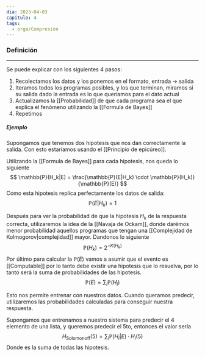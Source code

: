 ```yaml
---
dia: 2023-04-03
capitulo: 4
tags:
  - orga/Compresión
---
```

### Definición
---
Se puede explicar con los siguientes 4 pasos:
1) Recolectamos los datos y los ponemos en el formato, entrada -> salida
2) Iteramos todos los programas posibles, y los que terminan, miramos si su salida dado la entrada es lo que queríamos para el dato actual
3) Actualizamos la [[Probabilidad]] de que cada programa sea el que explica el fenómeno utilizando la [[Formula de Bayes]]
4) Repetimos

##### Ejemplo
Supongamos que tenemos dos hipotesis que nos dan correctamente la salida. Con esto estaríamos usando el [[Principio de epicúreo]].

Utilizando la [[Formula de Bayes]] para cada hipotesis, nos queda lo siguiente $$ \mathbb{P}(H_k|E) = \frac{\mathbb{P}(E|H_k) \cdot \mathbb{P}(H_k)}{\mathbb{P}(E)} $$
Como esta hipotesis replica perfectamente los datos de salida: $$\mathbb{P}(E|H_k) = 1$$ 

Después para ver la probabilidad de que la hipotesis $H_k$ de la respuesta correcta, utilizaremos la idea de la [[Navaja de Ockam]], donde darémos menor probabilidad aquellos programas que tengan una [[Complejidad de Kolmogorov|complejidad]] mayor. Dandonos lo siguiente $$ \mathbb{P}(H_k) = 2^{-K(H_k)} $$
Por último para calcular la $\mathbb{P}(E)$ vamos a asumir que el evento es [[Computable]] por lo tanto debe existir una hipotesis que lo resuelva, por lo tanto será la suma de probabilidades de las hipotesis. $$ \mathbb{P}(E) = \sum_i \mathbb{P}(H_i) $$

Esto nos permite entrenar con nuestros datos. Cuando queramos predecir, utilizaremos las probabilidades calculadas para conseguir nuestra respuesta. 

Supongamos que entrenamos a nuestro sistema para predecir el 4 elemento de una lista, y queremos predecir el 5to, entonces el valor sería $$ H_\text{Solomonoff}(5) = \sum_i \mathbb{P}(H_i|E) \cdot H_i(5) $$
Donde es la suma de todas las hipotesis.


